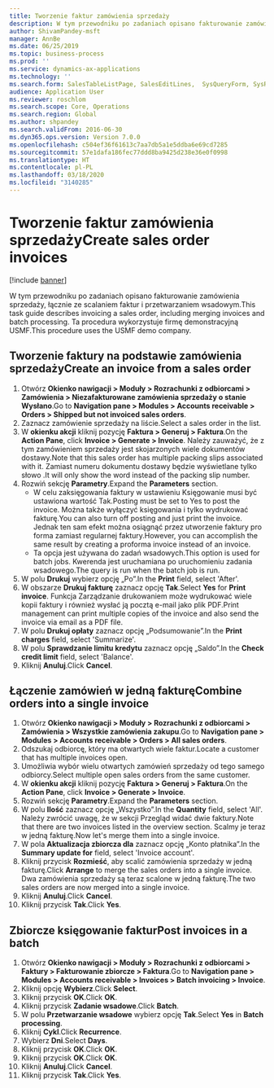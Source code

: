 ```yaml
---
title: Tworzenie faktur zamówienia sprzedaży
description: W tym przewodniku po zadaniach opisano fakturowanie zamówienia sprzedaży, łącznie ze scalaniem faktur i przetwarzaniem wsadowym.
author: ShivamPandey-msft
manager: AnnBe
ms.date: 06/25/2019
ms.topic: business-process
ms.prod: ''
ms.service: dynamics-ax-applications
ms.technology: ''
ms.search.form: SalesTableListPage, SalesEditLines,  SysQueryForm, SysRecurrence
audience: Application User
ms.reviewer: roschlom
ms.search.scope: Core, Operations
ms.search.region: Global
ms.author: shpandey
ms.search.validFrom: 2016-06-30
ms.dyn365.ops.version: Version 7.0.0
ms.openlocfilehash: c504ef36f61613c7aa7db5a1e5ddba6e69cd7285
ms.sourcegitcommit: 57e1dafa186fec77ddd8ba9425d238e36e0f0998
ms.translationtype: HT
ms.contentlocale: pl-PL
ms.lasthandoff: 03/18/2020
ms.locfileid: "3140285"
---
```

# <a name="create-sales-order-invoices"></a><span data-ttu-id="5d6e1-103">Tworzenie faktur zamówienia sprzedaży</span><span class="sxs-lookup"><span data-stu-id="5d6e1-103">Create sales order invoices</span></span>

[!include [banner](../../includes/banner.md)]

<span data-ttu-id="5d6e1-104">W tym przewodniku po zadaniach opisano fakturowanie zamówienia sprzedaży, łącznie ze scalaniem faktur i przetwarzaniem wsadowym.</span><span class="sxs-lookup"><span data-stu-id="5d6e1-104">This task guide describes invoicing a sales order, including merging invoices and batch processing.</span></span> <span data-ttu-id="5d6e1-105">Ta procedura wykorzystuje firmę demonstracyjną USMF.</span><span class="sxs-lookup"><span data-stu-id="5d6e1-105">This procedure uses the USMF demo company.</span></span>


## <a name="create-an-invoice-from-a-sales-order"></a><span data-ttu-id="5d6e1-106">Tworzenie faktury na podstawie zamówienia sprzedaży</span><span class="sxs-lookup"><span data-stu-id="5d6e1-106">Create an invoice from a sales order</span></span>
1. <span data-ttu-id="5d6e1-107">Otwórz **Okienko nawigacji > Moduły > Rozrachunki z odbiorcami > Zamówienia > Niezafakturowane zamówienia sprzedaży o stanie Wysłano**.</span><span class="sxs-lookup"><span data-stu-id="5d6e1-107">Go to **Navigation pane > Modules > Accounts receivable > Orders > Shipped but not invoiced sales orders**.</span></span>
2. <span data-ttu-id="5d6e1-108">Zaznacz zamówienie sprzedaży na liście.</span><span class="sxs-lookup"><span data-stu-id="5d6e1-108">Select a sales order in the list.</span></span> 
3. <span data-ttu-id="5d6e1-109">W **okienku akcji** kliknij pozycję **Faktura > Generuj > Faktura**.</span><span class="sxs-lookup"><span data-stu-id="5d6e1-109">On the **Action Pane**, click **Invoice > Generate > Invoice**.</span></span> <span data-ttu-id="5d6e1-110">Należy zauważyć, że z tym zamówieniem sprzedaży jest skojarzonych wiele dokumentów dostawy.</span><span class="sxs-lookup"><span data-stu-id="5d6e1-110">Note that this sales order has multiple packing slips associated with it.</span></span> <span data-ttu-id="5d6e1-111">Zamiast numeru dokumentu dostawy będzie wyświetlane tylko słowo <multiple>.</span><span class="sxs-lookup"><span data-stu-id="5d6e1-111">It will only show the word <multiple> instead of the packing slip number.</span></span>  
4. <span data-ttu-id="5d6e1-112">Rozwiń sekcję **Parametry**.</span><span class="sxs-lookup"><span data-stu-id="5d6e1-112">Expand the **Parameters** section.</span></span>
    - <span data-ttu-id="5d6e1-113">W celu zaksięgowania faktury w ustawieniu Księgowanie musi być ustawiona wartość Tak.</span><span class="sxs-lookup"><span data-stu-id="5d6e1-113">Posting must be set to Yes to post the invoice.</span></span> <span data-ttu-id="5d6e1-114">Można także wyłączyć księgowania i tylko wydrukować fakturę.</span><span class="sxs-lookup"><span data-stu-id="5d6e1-114">You can also turn off posting and just print the invoice.</span></span> <span data-ttu-id="5d6e1-115">Jednak ten sam efekt można osiągnąć przez utworzenie faktury pro forma zamiast regularnej faktury.</span><span class="sxs-lookup"><span data-stu-id="5d6e1-115">However, you can accomplish the same result by creating a proforma invoice instead of an invoice.</span></span>  
    - <span data-ttu-id="5d6e1-116">Ta opcja jest używana do zadań wsadowych.</span><span class="sxs-lookup"><span data-stu-id="5d6e1-116">This option is used for batch jobs.</span></span> <span data-ttu-id="5d6e1-117">Kwerenda jest uruchamiana po uruchomieniu zadania wsadowego.</span><span class="sxs-lookup"><span data-stu-id="5d6e1-117">The query is run when the batch job is run.</span></span>
5. <span data-ttu-id="5d6e1-118">W polu **Drukuj** wybierz opcję „Po”.</span><span class="sxs-lookup"><span data-stu-id="5d6e1-118">In the **Print** field, select 'After'.</span></span>
6. <span data-ttu-id="5d6e1-119">W obszarze **Drukuj fakturę** zaznacz opcję **Tak**.</span><span class="sxs-lookup"><span data-stu-id="5d6e1-119">Select **Yes** for **Print invoice**.</span></span> <span data-ttu-id="5d6e1-120">Funkcja Zarządzanie drukowaniem może wydrukować wiele kopii faktury i również wysłać ją pocztą e-mail jako plik PDF.</span><span class="sxs-lookup"><span data-stu-id="5d6e1-120">Print management can print  multiple copies of the invoice and also send the invoice via email as a PDF file.</span></span>  
7. <span data-ttu-id="5d6e1-121">W polu **Drukuj opłaty** zaznacz opcję „Podsumowanie”.</span><span class="sxs-lookup"><span data-stu-id="5d6e1-121">In the **Print charges** field, select 'Summarize'.</span></span>
8. <span data-ttu-id="5d6e1-122">W polu **Sprawdzanie limitu kredytu** zaznacz opcję „Saldo”.</span><span class="sxs-lookup"><span data-stu-id="5d6e1-122">In the **Check credit limit** field, select 'Balance'.</span></span>
9. <span data-ttu-id="5d6e1-123">Kliknij **Anuluj**.</span><span class="sxs-lookup"><span data-stu-id="5d6e1-123">Click **Cancel**.</span></span>

## <a name="combine-orders-into-a-single-invoice"></a><span data-ttu-id="5d6e1-124">Łączenie zamówień w jedną fakturę</span><span class="sxs-lookup"><span data-stu-id="5d6e1-124">Combine orders into a single invoice</span></span>
1. <span data-ttu-id="5d6e1-125">Otwórz **Okienko nawigacji > Moduły > Rozrachunki z odbiorcami > Zamówienia > Wszystkie zamówienia zakupu**.</span><span class="sxs-lookup"><span data-stu-id="5d6e1-125">Go to **Navigation pane > Modules > Accounts receivable > Orders > All sales orders**.</span></span>
2. <span data-ttu-id="5d6e1-126">Odszukaj odbiorcę, który ma otwartych wiele faktur.</span><span class="sxs-lookup"><span data-stu-id="5d6e1-126">Locate a customer that has multiple invoices open.</span></span>
3. <span data-ttu-id="5d6e1-127">Umożliwia wybór wielu otwartych zamówień sprzedaży od tego samego odbiorcy.</span><span class="sxs-lookup"><span data-stu-id="5d6e1-127">Select multiple open sales orders from the same customer.</span></span>
4. <span data-ttu-id="5d6e1-128">W **okienku akcji** kliknij pozycję **Faktura > Generuj > Faktura**.</span><span class="sxs-lookup"><span data-stu-id="5d6e1-128">On the **Action Pane**, click **Invoice > Generate > Invoice**.</span></span>
5. <span data-ttu-id="5d6e1-129">Rozwiń sekcję **Parametry**.</span><span class="sxs-lookup"><span data-stu-id="5d6e1-129">Expand the **Parameters** section.</span></span>
6. <span data-ttu-id="5d6e1-130">W polu **Ilość** zaznacz opcję „Wszystko”.</span><span class="sxs-lookup"><span data-stu-id="5d6e1-130">In the **Quantity** field, select 'All'.</span></span> <span data-ttu-id="5d6e1-131">Należy zwrócić uwagę, że w sekcji Przegląd widać dwie faktury.</span><span class="sxs-lookup"><span data-stu-id="5d6e1-131">Note that there are two invoices listed in the overview section.</span></span> <span data-ttu-id="5d6e1-132">Scalmy je teraz w jedną fakturę.</span><span class="sxs-lookup"><span data-stu-id="5d6e1-132">Now let's merge them into a single invoice.</span></span>  
7. <span data-ttu-id="5d6e1-133">W pola **Aktualizacja zbiorcza dla** zaznacz opcję „Konto płatnika”.</span><span class="sxs-lookup"><span data-stu-id="5d6e1-133">In the **Summary update for** field, select 'Invoice account'.</span></span>
8. <span data-ttu-id="5d6e1-134">Kliknij przycisk **Rozmieść**, aby scalić zamówienia sprzedaży w jedną fakturę.</span><span class="sxs-lookup"><span data-stu-id="5d6e1-134">Click **Arrange** to merge the sales orders into a single invoice.</span></span> <span data-ttu-id="5d6e1-135">Dwa zamówienia sprzedaży są teraz scalone w jedną fakturę.</span><span class="sxs-lookup"><span data-stu-id="5d6e1-135">The two sales orders are now merged into a single invoice.</span></span>   
9. <span data-ttu-id="5d6e1-136">Kliknij **Anuluj**.</span><span class="sxs-lookup"><span data-stu-id="5d6e1-136">Click **Cancel**.</span></span>
10. <span data-ttu-id="5d6e1-137">Kliknij przycisk **Tak**.</span><span class="sxs-lookup"><span data-stu-id="5d6e1-137">Click **Yes**.</span></span>

## <a name="post-invoices-in-a-batch"></a><span data-ttu-id="5d6e1-138">Zbiorcze księgowanie faktur</span><span class="sxs-lookup"><span data-stu-id="5d6e1-138">Post invoices in a batch</span></span>
1. <span data-ttu-id="5d6e1-139">Otwórz **Okienko nawigacji > Moduły > Rozrachunki z odbiorcami > Faktury > Fakturowanie zbiorcze > Faktura**.</span><span class="sxs-lookup"><span data-stu-id="5d6e1-139">Go to **Navigation pane > Modules > Accounts receivable > Invoices > Batch invoicing > Invoice**.</span></span>
2. <span data-ttu-id="5d6e1-140">Kliknij opcję **Wybierz**.</span><span class="sxs-lookup"><span data-stu-id="5d6e1-140">Click **Select**.</span></span>
3. <span data-ttu-id="5d6e1-141">Kliknij przycisk **OK**.</span><span class="sxs-lookup"><span data-stu-id="5d6e1-141">Click **OK**.</span></span>
4. <span data-ttu-id="5d6e1-142">Kliknij przycisk **Zadanie wsadowe**.</span><span class="sxs-lookup"><span data-stu-id="5d6e1-142">Click **Batch**.</span></span>
5. <span data-ttu-id="5d6e1-143">W polu **Przetwarzanie wsadowe** wybierz opcję **Tak**.</span><span class="sxs-lookup"><span data-stu-id="5d6e1-143">Select **Yes** in **Batch processing**.</span></span>
6. <span data-ttu-id="5d6e1-144">Kliknij **Cykl**.</span><span class="sxs-lookup"><span data-stu-id="5d6e1-144">Click **Recurrence**.</span></span>
7. <span data-ttu-id="5d6e1-145">Wybierz **Dni**.</span><span class="sxs-lookup"><span data-stu-id="5d6e1-145">Select **Days**.</span></span>
8. <span data-ttu-id="5d6e1-146">Kliknij przycisk **OK**.</span><span class="sxs-lookup"><span data-stu-id="5d6e1-146">Click **OK**.</span></span>
9. <span data-ttu-id="5d6e1-147">Kliknij przycisk **OK**.</span><span class="sxs-lookup"><span data-stu-id="5d6e1-147">Click **OK**.</span></span>
10. <span data-ttu-id="5d6e1-148">Kliknij **Anuluj**.</span><span class="sxs-lookup"><span data-stu-id="5d6e1-148">Click **Cancel**.</span></span>
11. <span data-ttu-id="5d6e1-149">Kliknij przycisk **Tak**.</span><span class="sxs-lookup"><span data-stu-id="5d6e1-149">Click **Yes**.</span></span>

